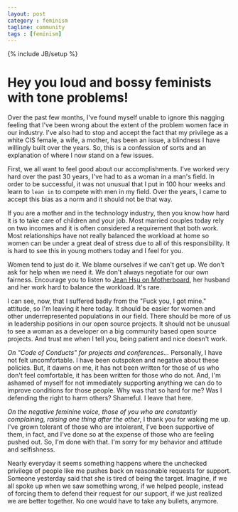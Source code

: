 ```yaml
---
layout: post
category : feminism
tagline: community
tags : [feminism]
---
```

{% include JB/setup %}

# Hey you loud and bossy feminists with tone problems!

Over the past few months, I've found myself unable to ignore this nagging feeling that I've been wrong about the extent of the problem women face in our industry. I've also had to stop and accept the fact that my privilege as a white CIS female, a wife, a mother, has been an issue, a blindness I have willingly built over the years. So, this is a confession of sorts and an explanation of where I now stand on a few issues.

First, we all want to feel good about our accomplishments. I've worked very hard over the past 30 years, I've had to as a woman in a man's field. In order to be successful, it was not unusual that I put in 100 hour weeks and learn to `lean in` to compete with men in my field. Over the years, I came to accept this bias as a norm and it should not be that way.

If you are a mother and in the technology industry, then you know how hard it is to take care of children and your job. Most married couples today rely on two incomes and it is often considered a requirement that both work. Most relationships have not really balanced the workload at home so women can be under a great deal of stress due to all of this responsibility. It is hard to see this in young mothers today and I feel for you.

Women tend to just do it. We blame ourselves if we can't get up. We don't ask for help when we need it. We don't always negotiate for our own fairness. Encourage you to listen to [Jean Hsu on Motherboard](http://www.motherboardpodcast.com/episode-2-jean-hsu/), her husband and her work hard to balance the workload. It's rare.

I can see, now, that I suffered badly from the "Fuck you, I got mine." attitude, so I'm leaving it here today. It should be easier for women and other underrepresented populations in our field. There should be more of us in leadership positions in our open source projects. It should not be unusual to see a woman as a developer on a big community based open source projects. And trust me when I tell you, being patient and nice doesn't work.

*On "Code of Conducts" for projects and conferences...* Personally, I have not felt uncomfortable. I have been outspoken and negative about these policies. But, it dawns on me, it has not been written for those of us who don't feel comfortable, it has been written for those who do not. And, I'm ashamed of myself for not immediately supporting anything we can do to improve conditions for those people. Why was that so hard for me? Was I defending the right to harm others? Shameful. I leave that here.

*On the negative feminine voice, those of you who are constantly complaining, raising one thing after the other*, I thank you for waking me up. I've grown tolerant of those who are intolerant, I've been supportive of them, in fact, and I've done so at the expense of those who are feeling pushed out. So, I'm done with that. I'm sorry for my behavior and attitude and selfishness.

Nearly everyday it seems something happens where the unchecked privilege of people like me pushes back on reasonable requests for support. Someone yesterday said that she is tired of being the target. Imagine, if we all spoke up when we saw something wrong, if we helped people, instead of forcing them to defend their request for our support, if we just realized we are better together. No one would have to take any bullets, anymore.
